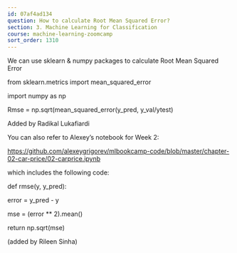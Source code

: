 ```yaml
---
id: 07af4ad134
question: How to calculate Root Mean Squared Error?
section: 3. Machine Learning for Classification
course: machine-learning-zoomcamp
sort_order: 1310
---
```


We can use sklearn & numpy packages to calculate Root Mean Squared Error

from sklearn.metrics import mean_squared_error

import numpy as np

Rmse = np.sqrt(mean_squared_error(y_pred, y_val/ytest)

Added by Radikal Lukafiardi

You can also refer to Alexey’s notebook for Week 2:

https://github.com/alexeygrigorev/mlbookcamp-code/blob/master/chapter-02-car-price/02-carprice.ipynb

which includes the following code:

def rmse(y, y_pred):

error = y_pred - y

mse = (error ** 2).mean()

return np.sqrt(mse)

(added by Rileen Sinha)

